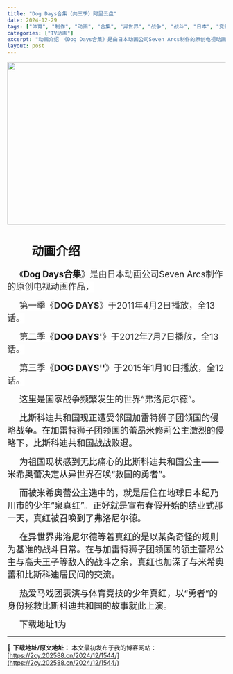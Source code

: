 ```yaml
---
title: "Dog Days合集（共三季）阿里云盘"
date: 2024-12-29
tags: ["体育", "制作", "动画", "合集", "异世界", "战争", "战斗", "日本", "竞技"]
categories: ["TV动画"]
excerpt: "动画介绍 《Dog Days合集》是由日本动画公司Seven Arcs制作的原创电视动画作品， 第一季《DOG DAYS》于2011年4月2日播放，全13话。 第二季《DOG DAYS&#039;》于2012年7月7日播放，全13话。 第三季《DOG DAYS&#039;&#039;》于2015年1月10日播放，全12话。 这里&hellip;"
layout: post
---
```


<img class="aligncenter size-full wp-image-1601" src="https://2cy.202588.cn/wp-content/uploads/2024/12/2024122910251125.webp" alt="" width="600" height="375" />
<h1 style="white-space: normal; text-indent: 2em; text-align: left;">动画介绍</h1>
<p style="white-space: normal; text-indent: 2em; text-align: left;"><span style="font-size: 20px;">《<strong>Dog Days合集</strong>》<span style="color: #333333; text-indent: 28px; background-color: #ffffff;">是由日本动画公司</span>Seven Arcs<span style="color: #333333; text-indent: 28px; background-color: #ffffff;">制作的原创电视动画作品，</span></span></p>
<p style="white-space: normal; text-indent: 2em; text-align: left;"><span style="color: #333333; text-indent: 28px; background-color: #ffffff; font-size: 20px;">第一季《<strong>DOG DAYS</strong>》于2011年4月2日播放，全13话。</span></p>
<p style="white-space: normal; text-indent: 2em; text-align: left;"><span style="font-size: 20px;"><span style="color: #333333; text-indent: 28px; background-color: #ffffff; font-size: 20px;">第二季《</span><strong>DOG DAYS'</strong><span style="color: #333333; text-indent: 28px; background-color: #ffffff; font-size: 20px;">》于2012年7月7日播放<span style="color: #333333; text-indent: 28px; background-color: #ffffff; font-size: 20px;">，全13话。</span></span></span></p>
<p style="white-space: normal; text-indent: 2em; text-align: left;"><span style="color: #333333; text-indent: 28px; background-color: #ffffff; font-size: 20px;">第三季《</span><span style="font-size: 20px;"><strong>DOG DAYS''</strong></span><span style="color: #333333; text-indent: 28px; background-color: #ffffff; font-size: 20px;">》于2015年1月10日播放，全12话。</span></p>
<p style="white-space: normal; text-indent: 2em; text-align: left;"><span style="font-size: 20px;">这里是国家战争频繁发生的世界“弗洛尼尔德”。</span></p>
<p style="white-space: normal; text-indent: 2em; text-align: left;"><span style="font-size: 20px;">比斯科迪共和国现正遭受邻国加雷特狮子团领国的侵略战争。在加雷特狮子团领国的蕾昂米修莉公主激烈的侵略下，比斯科迪共和国战战败退。</span></p>
<p style="white-space: normal; text-indent: 2em; text-align: left;"><span style="font-size: 20px;">为祖国现状感到无比痛心的比斯科迪共和国公主——米希奥蕾决定从异世界召唤“救国的勇者”。</span></p>
<p style="white-space: normal; text-indent: 2em; text-align: left;"><span style="font-size: 20px;">而被米希奥蕾公主选中的，就是居住在地球日本纪乃川市的少年“泉真红”。正好就是宣布春假开始的结业式那一天，真红被召唤到了弗洛尼尔德。</span></p>
<p style="white-space: normal; text-indent: 2em; text-align: left;"><span style="font-size: 20px;">在异世界弗洛尼尔德等着真红的是以某条奇怪的规则为基准的战斗日常。在与加雷特狮子团领国的领主蕾昂公主与高夫王子等敌人的战斗之余，真红也加深了与米希奥蕾和比斯科迪居民间的交流。</span></p>
<p style="white-space: normal; text-indent: 2em; text-align: left;"><span style="font-size: 20px;">热爱马戏团表演与体育竞技的少年真红，以“勇者”的身份拯救比斯科迪共和国的故事就此上演。</span></p>
<p style="white-space: normal; text-indent: 2em; text-align: left;"><span style="font-size: 20px;">下载地址1为</span></p>

---
📖 **下载地址/原文地址：** 本文最初发布于我的博客网站：[https://2cy.202588.cn/2024/12/1544/](https://2cy.202588.cn/2024/12/1544/)
